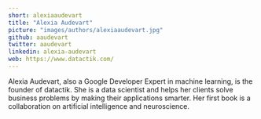 ```yaml
---
short: alexiaaudevart
title: "Alexia Audevart"
picture: "images/authors/alexiaaudevart.jpg"
github: aaudevart
twitter: aaudevart
linkedin: alexia-audevart
web: https://www.datactik.com/
---
```


Alexia Audevart, also a Google Developer Expert in machine learning, is the founder of datactik.
She is a data scientist and helps her clients solve business problems by making their applications
smarter. Her first book is a collaboration on artificial intelligence and neuroscience.